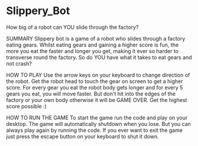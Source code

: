 # Slippery_Bot
How big of a robot can YOU slide through the factory?

SUMMARY
Slippery bot is a game of a robot who slides through a factory eating gears. Whilst eating gears and gaining a higher score is fun, the more you eat the faster and longer you get, making it ever so harder to transverse round the factory. So do YOU have what it takes to eat gears and not crash?

HOW TO PLAY
Use the arrow keys on your keyboard to change direction of the robot. 
Get the robot head to touch the gear on screen to get a higher score.
For every gear you eat the robot body gets longer and for every 5 gears you eat, you will move faster.
But don't hit into the edges of the factory or your own body otherwise it will be GAME OVER.
Get the highest score possible :)

HOW TO RUN THE GAME
To start the game run the code and play on your desktop.
The game will automatically shutdown when you lose. But you can always play again by running the code.
If you ever want to exit the game just press the escape button on your keyboard to shut it down.
